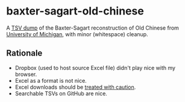 # baxter-sagart-old-chinese

A [TSV dump] of the Baxter-Sagart reconstruction of Old Chinese
from [University of Michigan], with minor (whitespace) cleanup.


## Rationale

- Dropbox (used to host source Excel file) didn't play nice with my browser.
- Excel as a format is not nice.
- Excel downloads should be [treated with caution].
- Searchable TSVs on GitHub are nice.


[TSV dump]: BaxterSagartOC2015-10-13.tsv
[University of Michigan]: https://sites.lsa.umich.edu/ocbaxtersagart/
[treated with caution]: https://www.virustotal.com/gui/file/d4d3b50866622f5eaed90f31f3d73e61fc231dad36fe31e63d8bd2ff85c1970b
